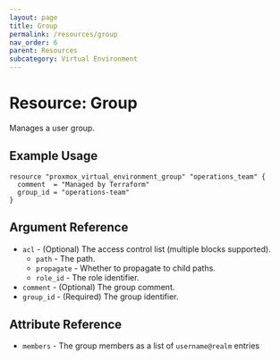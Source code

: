 ```yaml
---
layout: page
title: Group
permalink: /resources/group
nav_order: 6
parent: Resources
subcategory: Virtual Environment
---
```


# Resource: Group

Manages a user group.

## Example Usage

```
resource "proxmox_virtual_environment_group" "operations_team" {
  comment  = "Managed by Terraform"
  group_id = "operations-team"
}
```

## Argument Reference

* `acl` - (Optional) The access control list (multiple blocks supported).
    * `path` - The path.
    * `propagate` - Whether to propagate to child paths.
    * `role_id` - The role identifier.
* `comment` - (Optional) The group comment.
* `group_id` - (Required) The group identifier.

## Attribute Reference

* `members` - The group members as a list of `username@realm` entries
